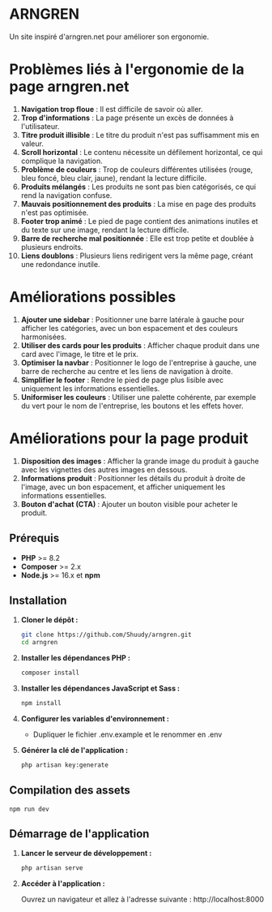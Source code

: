 # ARNGREN

Un site inspiré d'arngren.net pour améliorer son ergonomie.

# Problèmes liés à l'ergonomie de la page arngren.net

1. **Navigation trop floue** : Il est difficile de savoir où aller.
2. **Trop d'informations** : La page présente un excès de données à l'utilisateur.
3. **Titre produit illisible** : Le titre du produit n'est pas suffisamment mis en valeur.
4. **Scroll horizontal** : Le contenu nécessite un défilement horizontal, ce qui complique la navigation.
5. **Problème de couleurs** : Trop de couleurs différentes utilisées (rouge, bleu foncé, bleu clair, jaune), rendant la lecture difficile.
6. **Produits mélangés** : Les produits ne sont pas bien catégorisés, ce qui rend la navigation confuse.
7. **Mauvais positionnement des produits** : La mise en page des produits n'est pas optimisée.
8. **Footer trop animé** : Le pied de page contient des animations inutiles et du texte sur une image, rendant la lecture difficile.
9. **Barre de recherche mal positionnée** : Elle est trop petite et doublée à plusieurs endroits.
10. **Liens doublons** : Plusieurs liens redirigent vers la même page, créant une redondance inutile.

# Améliorations possibles

1. **Ajouter une sidebar** : Positionner une barre latérale à gauche pour afficher les catégories, avec un bon espacement et des couleurs harmonisées.
2. **Utiliser des cards pour les produits** : Afficher chaque produit dans une card avec l'image, le titre et le prix.
3. **Optimiser la navbar** : Positionner le logo de l'entreprise à gauche, une barre de recherche au centre et les liens de navigation à droite.
4. **Simplifier le footer** : Rendre le pied de page plus lisible avec uniquement les informations essentielles.
5. **Uniformiser les couleurs** : Utiliser une palette cohérente, par exemple du vert pour le nom de l'entreprise, les boutons et les effets hover.

# Améliorations pour la page produit

1. **Disposition des images** : Afficher la grande image du produit à gauche avec les vignettes des autres images en dessous.
2. **Informations produit** : Positionner les détails du produit à droite de l'image, avec un bon espacement, et afficher uniquement les informations essentielles.
3. **Bouton d'achat (CTA)** : Ajouter un bouton visible pour acheter le produit.

## Prérequis

- **PHP** >= 8.2
- **Composer** >= 2.x
- **Node.js** >= 16.x et **npm**

## Installation

1. **Cloner le dépôt :**

    ```bash
    git clone https://github.com/Shuudy/arngren.git
    cd arngren
2. **Installer les dépendances PHP :**

    ```bash
    composer install
3. **Installer les dépendances JavaScript et Sass :**

    ```bash
    npm install
4. **Configurer les variables d'environnement :**
    - Dupliquer le fichier .env.example et le renommer en .env
    
5. **Générer la clé de l'application :**

    ```bash
    php artisan key:generate
## Compilation des assets    
    npm run dev
## Démarrage de l'application

1. **Lancer le serveur de développement :**

    ```bash
    php artisan serve
2. **Accéder à l'application :**

    Ouvrez un navigateur et allez à l'adresse suivante : http://localhost:8000
